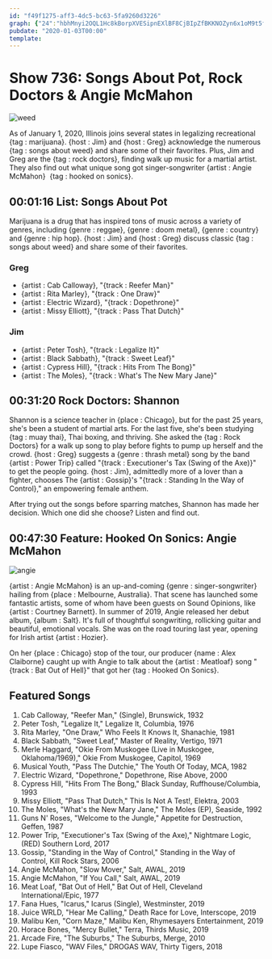 ```yaml
---
id: "f49f1275-aff3-4dc5-bc63-5fa9260d3226"
graph: {"24":"hbhMnyi2OQL1Hc8kBorpXVESipnEXlBF8CjBIpZfBKKNOZyn6x1oM9t5fJOaOd3c7wp3JnZ79YnuIPma","1G8":"","276":""}
pubdate: "2020-01-03T00:00"
template: 
---
```






# Show 736: Songs About Pot, Rock Doctors & Angie McMahon

![weed](https://static.soundopinions.org/images/2020/weed.png)

As of January 1, 2020, Illinois joins several states in legalizing recreational {tag : marijuana}. {host : Jim} and {host : Greg} acknowledge the numerous {tag : songs about weed} and share some of their favorites. Plus, Jim and Greg are the {tag : rock doctors}, finding walk up music for a martial artist. They also find out what unique song got singer-songwriter {artist : Angie McMahon}  {tag : hooked on sonics}.



## 00:01:16 List: Songs About Pot

Marijuana is a drug that has inspired tons of music across a variety of genres, including {genre : reggae}, {genre : doom metal}, {genre : country} and {genre : hip hop}. {host : Jim} and {host : Greg} discuss classic {tag : songs about weed} and share some of their favorites.


### Greg

- {artist : Cab Calloway}, "{track : Reefer Man}"
- {artist : Rita Marley}, "{track : One Draw}"
- {artist : Electric Wizard}, "{track : Dopethrone}"
- {artist : Missy Elliott}, "{track : Pass That Dutch}"


### Jim

- {artist : Peter Tosh}, "{track : Legalize It}"
- {artist : Black Sabbath}, "{track : Sweet Leaf}"
- {artist : Cypress Hill}, "{track : Hits From The Bong}"
- {artist : The Moles}, "{track : What's The New Mary Jane}"



## 00:31:20 Rock Doctors: Shannon

Shannon is a science teacher in {place : Chicago}, but for the past 25 years, she's been a student of martial arts. For the last five, she's been studying {tag : muay thai}, Thai boxing, and thriving. She asked the {tag : Rock Doctors} for a walk up song to play before fights to pump up herself and the crowd. {host : Greg} suggests a {genre : thrash metal} song by the band {artist : Power Trip} called "{track : Executioner's Tax (Swing of the Axe)}" to get the people going. {host : Jim}, admittedly more of a lover than a fighter, chooses The {artist : Gossip}'s "{track : Standing In the Way of Control}," an empowering female anthem.

After trying out the songs before sparring matches, Shannon has made her decision. Which one did she choose? Listen and find out.



## 00:47:30 Feature: Hooked On Sonics: Angie McMahon

![angie](https://static.soundopinions.org/assets/736/2760.jpg)

{artist : Angie McMahon} is an up-and-coming {genre : singer-songwriter} hailing from {place : Melbourne, Australia}. That scene has launched some fantastic artists, some of whom have been guests on Sound Opinions, like {artist : Courtney Barnett}. In summer of 2019, Angie released her debut album, {album : Salt}. It's full of thoughtful songwriting, rollicking guitar and beautiful, emotional vocals. She was on the road touring last year, opening for Irish artist {artist : Hozier}.

On her {place : Chicago} stop of the tour, our producer {name : Alex Claiborne} caught up with Angie to talk about the {artist : Meatloaf} song "{track : Bat Out of Hell}" that got her {tag : Hooked On Sonics}.



## Featured Songs

1. Cab Calloway, "Reefer Man," (Single), Brunswick, 1932
2. Peter Tosh, "Legalize It," Legalize It, Columbia, 1976
3. Rita Marley, "One Draw," Who Feels It Knows It, Shanachie, 1981
4. Black Sabbath, "Sweet Leaf," Master of Reality, Vertigo, 1971
5. Merle Haggard, "Okie From Muskogee (Live in Muskogee, Oklahoma/1969)," Okie From Muskogee, Capitol, 1969
6. Musical Youth, "Pass The Dutchie," The Youth Of Today, MCA, 1982
7. Electric Wizard, "Dopethrone," Dopethrone, Rise Above, 2000
8. Cypress Hill, "Hits From The Bong," Black Sunday, Ruffhouse/Columbia, 1993
9. Missy Elliott, "Pass That Dutch," This Is Not A Test!, Elektra, 2003
10. The Moles, "What's the New Mary Jane," The Moles (EP), Seaside, 1992
11. Guns N' Roses, "Welcome to the Jungle," Appetite for Destruction, Geffen, 1987
12. Power Trip, "Executioner's Tax (Swing of the Axe)," Nightmare Logic, (RED) Southern Lord, 2017
13. Gossip, "Standing in the Way of Control," Standing in the Way of Control, Kill Rock Stars, 2006
14. Angie McMahon, "Slow Mover," Salt, AWAL, 2019
15. Angie McMahon, "If You Call," Salt, AWAL, 2019
16. Meat Loaf, "Bat Out of Hell," Bat Out of Hell, Cleveland International/Epic, 1977
17. Fana Hues, "Icarus," Icarus (Single), Westminster, 2019
18. Juice WRLD, "Hear Me Calling," Death Race for Love, Interscope, 2019
19. Malibu Ken, "Corn Maze," Malibu Ken, Rhymesayers Entertainment, 2019
20. Horace Bones, "Mercy Bullet," Terra, Thirds Music, 2019
21. Arcade Fire, "The Suburbs," The Suburbs, Merge, 2010
22. Lupe Fiasco, "WAV Files," DROGAS WAV, Thirty Tigers, 2018